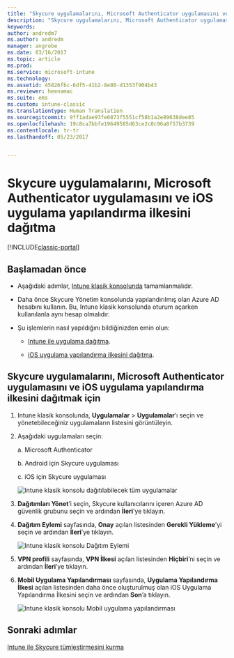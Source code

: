 ```yaml
---
title: "Skycure uygulamalarını, Microsoft Authenticator uygulamasını ve iOS yapılandırma ilkesini dağıtma | Microsoft Docs"
description: "Skycure uygulamalarını, Microsoft Authenticator uygulamasını ve iOS yapılandırma ilkesini Intune klasik konsoluna dağıtın."
keywords: 
author: andredm7
ms.author: andredm
manager: angrobe
ms.date: 03/16/2017
ms.topic: article
ms.prod: 
ms.service: microsoft-intune
ms.technology: 
ms.assetid: 45826fbc-6df5-41b2-8e80-d1353f904b43
ms.reviewer: heenamac
ms.suite: ems
ms.custom: intune-classic
ms.translationtype: Human Translation
ms.sourcegitcommit: 9ff1adae93fe6873f5551cf58b1a2e89638dee85
ms.openlocfilehash: 19c8ca7bbfe19649585d63ce2c0c96a8f57b3739
ms.contentlocale: tr-tr
ms.lasthandoff: 05/23/2017


---
```


# <a name="deploy-skycure-apps-microsoft-authenticator-app-and-ios-app-configuration-policy"></a>Skycure uygulamalarını, Microsoft Authenticator uygulamasını ve iOS uygulama yapılandırma ilkesini dağıtma

[!INCLUDE[classic-portal](../includes/classic-portal.md)]

## <a name="before-you-begin"></a>Başlamadan önce

-   Aşağıdaki adımlar, [Intune klasik konsolunda](https://manage.microsoft.com/) tamamlanmalıdır.

-   Daha önce Skycure Yönetim konsolunda yapılandırılmış olan Azure AD hesabını kullanın. Bu, Intune klasik konsolunda oturum açarken kullanılanla aynı hesap olmalıdır.

-   Şu işlemlerin nasıl yapıldığını bildiğinizden emin olun:

    -   [Intune ile uygulama dağıtma](/intune-classic/deploy-use/deploy-apps-in-microsoft-intune).

    -   [iOS uygulama yapılandırma ilkesini dağıtma](/intune-classic/deploy-use/configure-ios-apps-with-mobile-app-configuration-policies-in-microsoft-intune).

## <a name="to-deploy-skycure-apps-microsoft-authenticator-app-and-the-ios-app-configuration-policy"></a>Skycure uygulamalarını, Microsoft Authenticator uygulamasını ve iOS uygulama yapılandırma ilkesini dağıtmak için

1.  Intune klasik konsolunda, **Uygulamalar** &gt; **Uygulamalar**’ı seçin ve yönetebileceğiniz uygulamaların listesini görüntüleyin.

2.  Aşağıdaki uygulamaları seçin:

    a.  Microsoft Authenticator

    b.  Android için Skycure uygulaması

    c.  iOS için Skycure uygulaması

       ![Intune klasik konsolu dağıtılabilecek tüm uygulamalar](../media/mtp/skycure-deploy-app-1.png)

3.  **Dağıtımları Yönet**’i seçin, Skycure kullanıcılarını içeren Azure AD güvenlik grubunu seçin ve ardından **İleri**’ye tıklayın.

4.  **Dağıtım Eylemi** sayfasında, **Onay** açılan listesinden **Gerekli Yükleme**’yi seçin ve ardından **İleri**’ye tıklayın.

    ![Intune klasik konsolu Dağıtım Eylemi](../media/mtp/skycure-deploy-app-2.png)

5.  **VPN profili** sayfasında, **VPN İlkesi** açılan listesinden **Hiçbiri**’ni seçin ve ardından **İleri**’ye tıklayın.

6.  **Mobil Uygulama Yapılandırması** sayfasında, **Uygulama Yapılandırma İlkesi** açılan listesinden daha önce oluşturulmuş olan iOS Uygulama Yapılandırma İlkesini seçin ve ardından **Son**’a tıklayın.

    ![Intune klasik konsolu Mobil uygulama yapılandırması](../media/mtp/skycure-deploy-app-3.png)

## <a name="next-steps"></a>Sonraki adımlar

[Intune ile Skycure tümleştirmesini kurma](/intune-classic/deploy-use/setup-the-skycure-integration-with-Intune)

